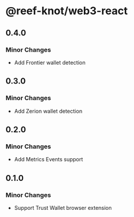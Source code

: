 # @reef-knot/web3-react

## 0.4.0

### Minor Changes

- Add Frontier wallet detection

## 0.3.0

### Minor Changes

- Add Zerion wallet detection

## 0.2.0

### Minor Changes

- Add Metrics Events support

## 0.1.0

### Minor Changes

- Support Trust Wallet browser extension

